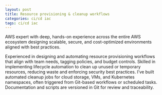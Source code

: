 ```yaml
---
layout: post
title: Resource provisioning & cleanup workflows
categories: ci/cd iac
tags: ci/cd iac
---
```


AWS expert with deep, hands-on experience across the entire AWS ecosystem designing scalable, secure, and cost-optimized environments aligned with best practices.

<!--more-->

Experienced in designing and automating resource provisioning workflows that align with team needs, tagging policies, and budget controls. Skilled in implementing lifecycle automation to clean up unused or temporary resources, reducing waste and enforcing security best practices. I’ve built automated cleanup jobs for cloud storage, VMs, and Kubernetes namespaces, often triggered from Git-based workflows or scheduled tasks. Documentation and scripts are versioned in Git for review and traceability.
